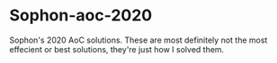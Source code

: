# Sophon-aoc-2020
Sophon's 2020 AoC solutions. These are most definitely not the most effecient or best solutions, they're just how I solved them.
